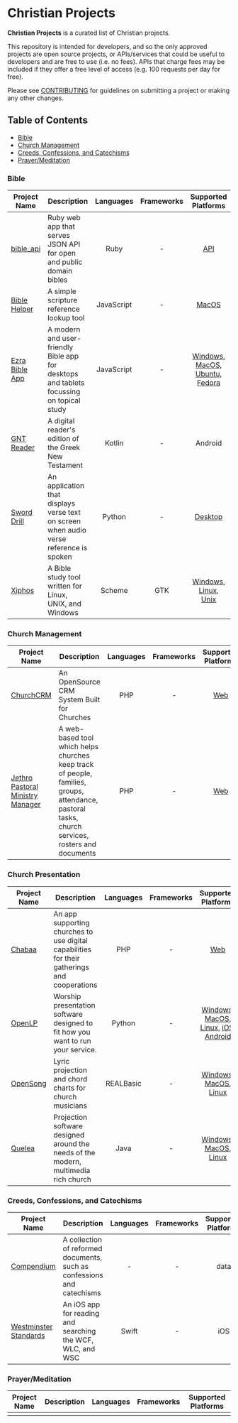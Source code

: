 # Christian Projects

**Christian Projects** is a curated list of Christian projects.

This repository is intended for developers, and so the only approved projects are open source projects, or APIs/services that could be useful to developers and are free to use (i.e. no fees). APIs that charge fees may be included if they offer a free level of access (e.g. 100 requests per day for free).

Please see [CONTRIBUTING](CONTRIBUTING.md) for guidelines on submitting a project or making any other changes.

## Table of Contents

- [Bible](#bible)
- [Church Management](#church-management)
- [Creeds, Confessions, and Catechisms](#creeds-confessions-and-catechisms)
- [Prayer/Meditation](#prayermeditation)

### Bible

Project Name | Description | Languages | Frameworks | Supported Platforms
--- | --- | :-: | :-: | :-:
[bible_api](https://github.com/seven1m/bible_api) | Ruby web app that serves JSON API for open and public domain bibles | Ruby | - | [API](https://bible-api.com/)
[Bible Helper](https://github.com/genu/bible-helper) | A simple scripture reference lookup tool | JavaScript | - | [MacOS](https://github.com/genu/bible-helper/releases)
[Ezra Bible App](https://github.com/ezra-bible-app/ezra-bible-app) | A modern and user-friendly Bible app for desktops and tablets focussing on topical study | JavaScript | - | [Windows, MacOS, Ubuntu, Fedora](https://github.com/ezra-bible-app/ezra-bible-app/releases)
[GNT Reader](https://github.com/mattrob33/sblgnt-reader) | A digital reader's edition of the Greek New Testament | Kotlin | - | Android
[Sword Drill](https://github.com/meichthys/sword_drill) | An application that displays verse text on screen when audio verse reference is spoken | Python | - | [Desktop](https://github.com/meichthys/sword_drill/releases)
[Xiphos](https://github.com/crosswire/xiphos) | A Bible study tool written for Linux, UNIX, and Windows | Scheme | GTK | [Windows, Linux, Unix](https://xiphos.org/download/)

### Church Management

Project Name | Description | Languages | Frameworks | Supported Platforms
--- | --- | :-: | :-: | :-:
[ChurchCRM](https://github.com/ChurchCRM/CRM) | An OpenSource CRM System Built for Churches | PHP | - | [Web](https://churchcrm.io/)
[Jethro Pastoral Ministry Manager](https://github.com/tbar0970/jethro-pmm) | A web-based tool which helps churches keep track of people, families, groups, attendance, pastoral tasks, church services, rosters and documents | PHP | - | [Web](https://github.com/tbar0970/jethro-pmm#download-and-install)

### Church Presentation

Project Name | Description | Languages | Frameworks | Supported Platforms
--- | --- | :-: | :-: | :-:
[Chabaa](https://github.com/dioniswe/chabaa) | An app supporting churches to use digital capabilities for their gatherings and cooperations | PHP | - | [Web](https://github.com/dioniswe/chabaa#installation)
[OpenLP](https://gitlab.com/openlp) | Worship presentation software designed to fit how you want to run your service. | Python | - | [Windows, MacOS, Linux,](https://openlp.org/) [iOS,](https://apps.apple.com/us/app/openlp-remote/id1096218725) [Android](https://play.google.com/store/apps/details?id=org.openlp.android2)
[OpenSong](https://sourceforge.net/projects/opensong/) | Lyric projection and chord charts for church musicians | REALBasic | - | [Windows, MacOS, Linux](https://sourceforge.net/projects/opensong/files/latest/download)
[Quelea](https://github.com/quelea-projection/Quelea) | Projection software designed around the needs of the modern, multimedia rich church | Java | - | [Windows, MacOS, Linux](https://github.com/quelea-projection/Quelea/releases)

### Creeds, Confessions, and Catechisms

Project Name | Description | Languages | Frameworks | Supported Platforms
--- | --- | :-: | :-: | :-:
[Compendium](https://github.com/reformed-standards/compendium) | A collection of reformed documents, such as confessions and catechisms | - | - | data
[Westminster Standards](https://github.com/mattrob33/westminster-ios) | An iOS app for reading and searching the WCF, WLC, and WSC | Swift | - | iOS

### Prayer/Meditation

Project Name | Description | Languages | Frameworks | Supported Platforms
--- | --- | :-: | :-: | :-:
 |  |  |  |
